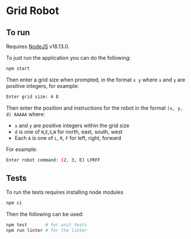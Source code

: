 # Grid Robot

## To run

Requires [NodeJS](https://nodejs.org/en/) v18.13.0.

To just run the application you can do the following:

```bash
npm start
```

Then enter a grid size when prompted, in the format `x y` where `x` and `y` are positive integers, for example:

```bash
Enter grid size: 4 8
```

Then enter the position and instructions for the robot in the format `(x, y, d) AAAAA` where:
  * `x` and `y` are positive integers within the grid size
  * `d` is one of `N`,`E`,`S`,`W` for north, east, south, west
  * Each `A` is one of `L`, `R`, `F` for left, right, forward

For example:

```bash
Enter robot command: (2, 3, E) LFRFF
```

## Tests

To run the tests requires installing node modules

```bash
npm ci
```

Then the following can be used:

```bash
npm test       # for unit tests
npm run linter # for the linter
```
